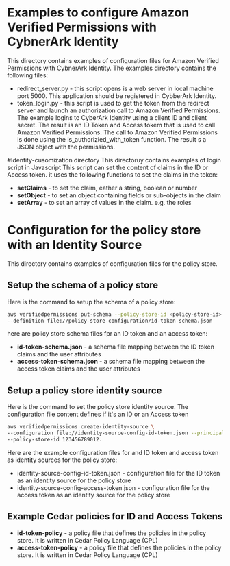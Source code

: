 # Examples to configure Amazon Verified Permissions with CybnerArk Identity
This directory contains examples of configuration files for Amazon Verified Permissions with CybnerArk Identity.
The examples directory contains the following files:
* redirect_server.py - this script opens is a web server in local machine port 5000.
This application should be registered in CybberArk Identity. 
* token_login.py - this script is used to get the token from the redirect server and launch an authorization call to 
Amazon Verified Permissions. The example logins to CyberArk Identity using a client ID and client secret.
The result is an ID Token and Access tokem that is used to call Amazon Verified Permissions.
The call to Amazon Verified Permissions is done using the is_authorizied_with_token function. 
The result s a JSON object with the permissions.

#Identity-cusomization directory
This directoruy contains examples of login script in Javascript
This script can set the content of claims in the ID or Access token.
it uses the following functions to set the claims in the token:
* **setClaims** - to set the claim, eather a string, boolean or number 
* **setObject** - to set an object containing fields or sub-objects in the claim
* **setArray** - to set an array of values in the claim. e.g. the roles

# Configuration for the policy store with an Identity Source
This directory contains examples of configuration files for the policy store.

## Setup the schema of a policy store
Here is the command to setup the schema of a policy store:

``` bash
aws verifiedpermissions put-schema --policy-store-id <policy-store-id> \ 
--definition file://policy-store-configuration/id-token-schema.json
```

here are policy store schema files fpr an ID token and an access token: 
* **id-token-schema.json** - a schema file mapping between the ID token claims and the user attributes
* **access-token-schema.json** - a schema file mapping between the access token claims and the user attributes



## Setup a policy store identity source 
Here is the command to set the policy store identity source. 
The configuration file content defines if it's an ID or an Access token

``` bash 
aws verifiedpermissions create-identity-source \ 
--configuration file://identity-source-config-id-token.json --principal-entity-type \"User\" \ 
--policy-store-id 123456789012.
```
Here are the example configuration files for and ID token and access token as identity sources for the policy store: 
* identity-source-config-id-token.json - configuration file for the ID token as an identity source for the policy store
* identity-source-config-access-token.json - configuration file for the access token as an identity source for the policy store

## Example Cedar policies for ID and Access Tokens
* **id-token-policy** - a policy file that defines the policies in the policy store. It is written in Cedar Policy Language (CPL)
* **access-token-policy** - a policy file that defines the policies in the policy store. It is written in Cedar Policy Language (CPL)
